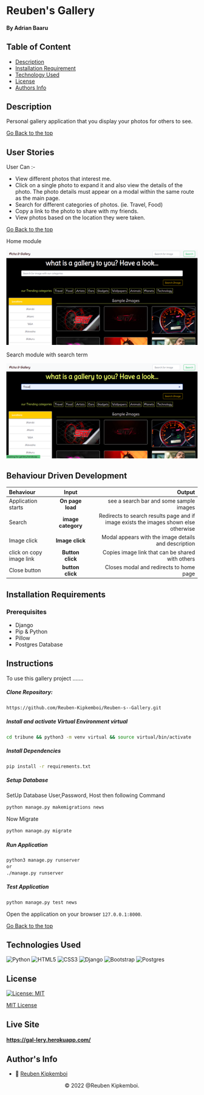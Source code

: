 # Reuben's Gallery

#### By Adrian Baaru

## Table of Content

+ [Description](#description)
+ [Installation Requirement](#installation-requirements)
+ [Technology Used](#technologies-used)
+ [License](#license)
+ [Authors Info](#authors-info)

## Description
Personal gallery application that you display your photos for others to see.


[Go Back to the top](#reubens-gallery)


## User Stories

User Can :-

* View different photos that interest me.
* Click on a single photo to expand it and also view the details of the photo. The photo details must appear on a modal within the same route as the main page.
* Search for different categories of photos. (ie. Travel, Food)
* Copy a link to the photo to share with my friends.
* View photos based on the location they were taken.

[Go Back to the top](#reubens-gallery)

Home module

![Home](./appgallery/static/images/picha-home.png)

Search module with search term

![Home](./appgallery/static/images/picha.png)

## Behaviour Driven Development
| Behaviour | Input | Output |
| :---------------- | :---------------: | ------------------: |
| Application starts | **On page load** | see a search bar and some sample images |
| Search| **image category** | Redirects to search results page and if image exists the images shown else otherwise |
| Image click | **Image click** | Modal appears with the image details and description|
| click on copy image link | **Button click** | Copies image link that can be shared with others|
| Close button | **button click** | Closes modal and redirects to home page|


## Installation Requirements

### Prerequisites

- Django
- Pip & Python
- Pillow 
- Postgres Database

## Instructions

To use this gallery project .......  
  
##### Clone Repository:  
 ```bash 
https://github.com/Reuben-Kipkemboi/Reuben-s--Gallery.git 
```
##### Install and activate Virtual Environment virtual  
 ```bash 
cd tribune && python3 -m venv virtual && source virtual/bin/activate 
```  
##### Install Dependencies  
 ```bash 
 pip install -r requirements.txt 
```  
##### Setup Database  
  SetUp Database User,Password, Host then following Command  
 ```bash 
python manage.py makemigrations news 
 ``` 
 Now Migrate  
 ```bash 
 python manage.py migrate 
```
##### Run Application  
 ```bash 
 python3 manage.py runserver 
 or
 ./manage.py runserver
```
##### Test Application  
 ```bash 
 python manage.py test news
```
Open the application on your browser `127.0.0.1:8000`.  

[Go Back to the top](#reubens-gallery)


## Technologies Used

![Python](https://img.shields.io/badge/python-3670A0?style=for-the-badge&logo=python&logoColor=ffdd54)
![HTML5](https://img.shields.io/badge/html5-%23E34F26.svg?style=for-the-badge&logo=html5&logoColor=white)
![CSS3](https://img.shields.io/badge/css3-%231572B6.svg?style=for-the-badge&logo=css3&logoColor=white)
![Django](https://img.shields.io/badge/django-%23092E20.svg?style=for-the-badge&logo=django&logoColor=white)
![Bootstrap](https://img.shields.io/badge/bootstrap-%23563D7C.svg?style=for-the-badge&logo=bootstrap&logoColor=white)
![Postgres](https://img.shields.io/badge/postgres-%23316192.svg?style=for-the-badge&logo=postgresql&logoColor=white)

## License
[![License: MIT](https://img.shields.io/badge/License-MIT-yellow.svg)](https://opensource.org/licenses/MIT)

[MIT License](LICENSE)

## Live Site

#### https://gal-lery.herokuapp.com/


## Author's Info

* :email: [Reuben Kipkemboi](https://gmail.com)  

<p align = "center">
    &copy; 2022 @Reuben Kipkemboi.
</p>
